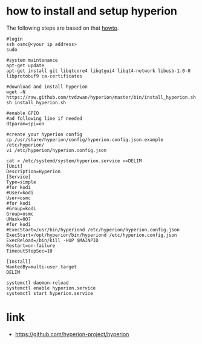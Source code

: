 # how to install and setup hyperion

The following steps are based on that [howto](https://discourse.osmc.tv/t/hyperion-install-guide-on-osmc-tested-on-rc3/4719).

```
#login
ssh osmc@<your ip address>
sudo

#system maintenance
apt-get update
apt-get install git libqtcore4 libqtgui4 libqt4-network libusb-1.0-0 libprotobuf9 ca-certificates

#download and install hyperion
wget -N https://raw.github.com/tvdzwan/hyperion/master/bin/install_hyperion.sh
sh install_hyperion.sh

#enable GPIO
#ad following line if needed
dtparam=spi=on

#create your hyperion config
cp /usr/share/hyperion/config/hyperion.config.json.example /etc/hyperion/
vi /etc/hyperion/hyperion.config.json

cat > /etc/systemd/system/hyperion.service <<DELIM
[Unit]
Description=Hyperion
[Service]
Type=simple
#for kodi
#User=kodi
User=osmc
#for kodi
#Group=kodi
Group=osmc
UMask=007
#for kodi
#ExecStart=/usr/bin/hyperiond /etc/hyperion/hyperion.config.json
ExecStart=/opt/hyperion/bin/hyperiond /etc/hyperion.config.json
ExecReload=/bin/kill -HUP $MAINPID
Restart=on-failure
TimeoutStopSec=10
 
[Install]
WantedBy=multi-user.target
DELIM

systemctl daemon-reload
systemctl enable hyperion.service
systemctl start hyperion.service
```

# link

* https://github.com/hyperion-project/hyperion
